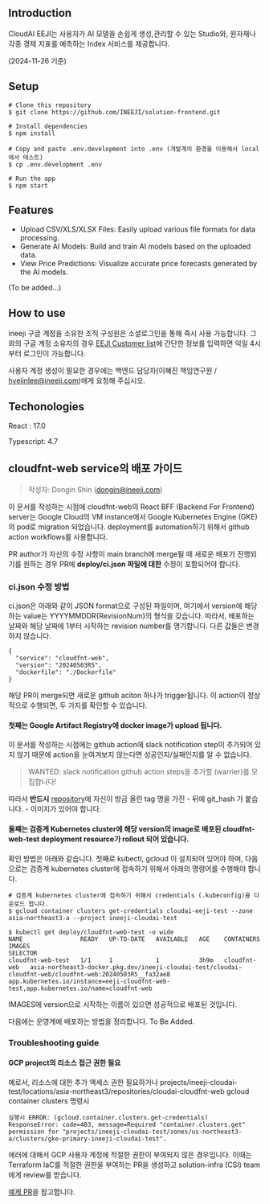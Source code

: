 ## Introduction

CloudAI EEJI는 사용자가 AI 모델을 손쉽게 생성,관리할 수 있는 Studio와, 원자재나 각종 경제 지표를 예측하는 Index 서비스를 제공합니다. 


(2024-11-26 기준)


## Setup

```
# Clone this repository
$ git clone https://github.com/INEEJI/solution-frontend.git

# Install dependencies
$ npm install

# Copy and paste .env.development into .env (개발계의 환경을 이용해서 local 에서 테스트)
$ cp .env.development .env

# Run the app
$ npm start

```

## Features
* Upload CSV/XLS/XLSX Files: Easily upload various file formats for data processing.
* Generate AI Models: Build and train AI models based on the uploaded data.
* View Price Predictions: Visualize accurate price forecasts generated by the AI models.


(To be added...)


## How to use
ineeji 구글 계정을 소유한 조직 구성원은 소셜로그인을 통해 즉시 사용 가능합니다. 그 외의 구글 계정 소유자의 경우 [EEJI Customer list](https://docs.google.com/spreadsheets/d/1XQ7If7syYYFaCGXkHR-PDNN_-rTaLCUR8-n1408ijMQ/edit?usp=drive_web&ouid=100862858259532700078)에 간단한 정보를 입력하면 익일 4시부터 로그인이 가능합니다.

사용자 계정 생성이 필요한 경우에는 백엔드 담당자(이혜진 책임연구원 / hyejinlee@ineeji.com)에게 요청해 주십시오.

## Techonologies
React : 17.0 

Typescript: 4.7

## cloudfnt-web service의 배포 가이드
> 작성자: Dongin Shin (dongin@ineeji.com)


이 문서를 작성하는 시점에 cloudfnt-web의 React BFF (Backend For Frontend) server는 Google Cloud의 VM instance에서 Google Kubernetes Engine (GKE)의 pod로 migration 되었습니다.
deployment를 automation하기 위해서 github action workflows를 사용합니다.

PR author가 자신의 수정 사항이 main branch에 merge될 때 새로운 배포가 진행되기를 원하는 경우 PR에 **deploy/ci.json 파일에 대한** 수정이 포함되어야 합니다.

### ci.json 수정 방법
ci.json은 아래와 같이 JSON format으로 구성된 파일이며, 여기에서 version에 해당하는 value는 YYYYMMDDR{RevisionNum}의 형식을 갖습니다.
따라서, 배포하는 날짜와 해당 날짜에 1부터 시작하는 revision number를 명기합니다. 다른 값들은 변경하지 않습니다.
```
{
  "service": "cloudfnt-web",
  "version": "20240503R5",
  "dockerfile": "./Dockerfile"
}
``` 
해당 PR이 merge되면 새로운 github aciton 하나가 trigger됩니다. 
이 action이 정상적으로 수행되면, 두 가지를 확인할 수 있습니다.

#### 첫째는 Google Artifact Registry에 docker image가 upload 됩니다.
이 문서를 작성하는 시점에는 github action에 slack notification step이 추가되어 있지 않기 때문에 action을 눈여겨보지 않는다면 성공인지/실패인지를 알 수 없습니다. 

> WANTED: slack notification github action steps을 추가할 (warrier)를 모집합니다!

따라서 **반드시** [repository](https://console.cloud.google.com/artifacts/docker/ineeji-cloudai-test/asia-northeast3/cloudai-cloudfnt-web/cloudfnt-web?project=ineeji-cloudai-test)에 자신이 방금 올린
tag 명을 가진 - 뒤에 git_hash 가 붙습니다. - 이미지가 있어야 합니다. 

#### 둘째는 검증계 Kubernetes cluster에 해당 version의 image로 배포된 cloudfnt-web-test deployment resource가 rollout 되어 있습니다.
확인 방법은 아래와 같습니다. 
첫째로 kubectl, gcloud 이 설치되어 있어야 하며, 다음으로는 검증계 kubernetes cluster에 접속하기 위해서 아래의 명령어를 수행해야 합니다. 

```
# 검증계 kubernetes cluster에 접속하기 위해서 credentials (.kubeconfig)을 다운로드 합니다.
$ gcloud container clusters get-credentials cloudai-eeji-test --zone asia-northeast3-a --project ineeji-cloudai-test

$ kubectl get deploy/cloudfnt-web-test -o wide
NAME                READY   UP-TO-DATE   AVAILABLE   AGE    CONTAINERS     IMAGES                                                                                                     SELECTOR
cloudfnt-web-test   1/1     1            1           3h9m   cloudfnt-web   asia-northeast3-docker.pkg.dev/ineeji-cloudai-test/cloudai-cloudfnt-web/cloudfnt-web:20240503R5__fa32ae8   app.kubernetes.io/instance=eeji-cloudfnt-web-test,app.kubernetes.io/name=cloudfnt-web
```
IMAGES에 version으로 시작하는 이름이 있으면 성공적으로 배포된 것입니다.

다음에는 운영계에 배포하는 방법을 정리합니다. To Be Added.

### Troubleshooting guide

#### GCP project의 리소스 접근 권한 필요
예로서, 리소스에 대한 추가 액세스 권한 필요하거나 projects/ineeji-cloudai-test/locations/asia-northeast3/repositories/cloudai-cloudfnt-web
gcloud container clusters 명령시 
```
실행시 ERROR: (gcloud.container.clusters.get-credentials) ResponseError: code=403, message=Required "container.clusters.get" permission for "projects/ineeji-cloudai-test/zones/us-northeast3-a/clusters/gke-primary-ineeji-cloudai-test".
```
에러에 대해서 GCP 사용자 계정에 적절한 권한이 부여되지 않은 경우입니다.
이때는 Terraform IaC를 적절한 권한을 부여하는 PR을 생성하고 solution-infra (CSI) team에게 review를 받습니다.

[예제 PR](https://github.com/INEEJI/iac-terraform-infra/pull/38)을 참고합니다.



